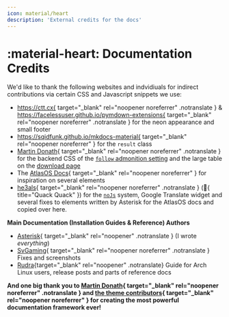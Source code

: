 ```yaml
---
icon: material/heart
description: 'External credits for the docs'
---
```


# :material-heart: Documentation Credits

We'd like to thank the following websites and indvidiuals for indirect contributions via certain CSS and Javascript snippets we use:

- https://ctt.cx{ target="_blank" rel="noopener noreferrer" .notranslate } & https://facelessuser.github.io/pymdown-extensions{ target="_blank" rel="noopener noreferrer" .notranslate } for the neon appearance and small footer
- https://sqidfunk.github.io/mkdocs-material{ target="_blank" rel="noopener noreferrer" } for the `result` class
- [Martin Donath](https://github.com/squidfunk){ target="_blank" rel="noopener noreferrer" .notranslate } for the backend CSS of the [`follow` admonition setting](contributing.md#admonitions-admonition) and the large table on the [download page](download/README.md)
- The [AtlasOS Docs](https://docs.atlasos.net){ target="_blank" rel="noopener noreferrer" } for inspiration on several elements
- [he3als](https://he3als.xyz){ target="_blank" rel="noopener noreferrer" .notranslate } (:duck:{ title="Quack Quack" }) for the [`noJs`](contributing.md#javascript) system, Google Translate widget and several fixes to elements written by Asterisk for the AtlasOS docs and copied over here.

**Main Documentation (Installation Guides & Reference) Authors**

- [Asterisk](https://asterisk.lol){ target="_blank" rel="noopener" .notranslate } (I wrote *everything*)
- [SvGaming](https://git.blendos.co/svgaming){ target="_blank" rel="noopener noreferrer" .notranslate } Fixes and screenshots
- [Rudra](https://about.ruds.io){target="_blank" rel="noopener" .notranslate} Guide for Arch Linux users, release posts and parts of reference docs


**And one big thank you to [Martin Donath](https://github.com/squidfunk){ target="_blank" rel="noopener noreferrer" .notranslate } and [the theme contributors](https://github.com/squidfunk/mkdocs-material/graphs/contributors){ target="_blank" rel="noopener noreferrer" } for creating the most powerful documentation framework ever!**
